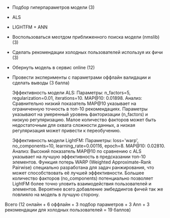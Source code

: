 - Подбор гиперпараметров модели (3)
- ALS
- LIGHTFM + ANN

- Воспользоваться меотдом приближенного поиска модели (nmslib) (3)

- Сделать рекомендации холодных пользователей используя их фичи (3)

- Обернуть модель в сервис online (12)

- Провести эксперименты с параметрами оффлайн валидации и сделать выводы (3 балла)

    Эффективность модели ALS:
        Параметры: n_factors=5, regularization=0.01, iterations=10.
        MAP@10: 0.01898.
        Анализ: Сравнительно низкий показатель MAP@10 указывает на ограниченную точность в топ-10 рекомендациях. Параметры указывают на умеренный уровень факторизации (n_factors) и низкую регуляризацию. Малое количество факторов может быть недостаточным для охвата сложности данных, а низкая регуляризация может привести к переобучению.

    Эффективность модели LightFM:
        Параметры: loss='warp', no_components=10, learning_rate=0.00116, epoch=8.
        MAP@10: 0.02810.
        Анализ: Высокий показатель MAP@10 по сравнению с ALS указывает на лучшую эффективность в предсказании топ-10 элементов. Функция потерь WARP (Weighted Approximate-Rank Pairwise) специально разработана для задач ранжирования, что может способствовать её лучшей эффективности. Большее количество факторов (no_components) потенциально позволяет LightFM более точно уловить взаимодействия пользователей и элементов. Вероятнее всего добавление эмбеддингов фичей так же повлияло на модель в лучшую сторону.

Всего (12 онлайн + 6 оффлайн + 3 подбор параметров + 3 Ann + 3 рекомендации для холодных пользователей = 19 баллов)
